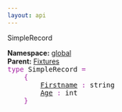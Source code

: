 ```yaml
---
layout: api
---
```


<style>
:root {
    --keyword-color: #a626a4;
}

.api-code {
    font-family: monospace;
    margin-bottom: 1rem;
    scroll-margin-top: 5.25rem;
}

.api-code pre {
    background-color: transparent;
}

.api-code .line {
    white-space: nowrap;
}

.api-code .keyword {
    color: var(--keyword-color);
}
</style>
<div class="is-size-3">SimpleRecord</div>



<p><div><strong>Namespace:</strong> <a href="/test-project/reference/TestProject/global.html">global</a></div><div><strong>Parent:</strong> <a href="/test-project/reference/TestProject/global-fixtures.html">Fixtures</a></div><div class="api-code"><div><span class="keyword">type</span>&nbsp;<span class="type">SimpleRecord</span>&nbsp;<span class="keyword">=</span></div><div>&nbsp;&nbsp;&nbsp;&nbsp;<span class="keyword">{</span></div><div class="record-field">&nbsp;&nbsp;&nbsp;&nbsp;&nbsp;&nbsp;&nbsp;&nbsp;<a class="record-field-name" href="firstname">Firstname</a>&nbsp;<span class="keyword">:</span>&nbsp;<span class="record-field-type">string</span></div><div class="record-field">&nbsp;&nbsp;&nbsp;&nbsp;&nbsp;&nbsp;&nbsp;&nbsp;<a class="record-field-name" href="age">Age</a>&nbsp;<span class="keyword">:</span>&nbsp;<span class="record-field-type">int</span></div><div>&nbsp;&nbsp;&nbsp;&nbsp;<span class="keyword">}</span></div></div></p>